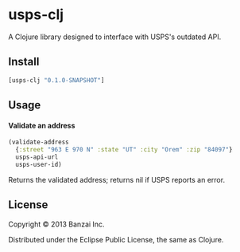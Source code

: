 # usps-clj

A Clojure library designed to interface with USPS's outdated API.

## Install

``` clojure
[usps-clj "0.1.0-SNAPSHOT"]
```

## Usage

#### Validate an address

``` clojure
(validate-address
  {:street "963 E 970 N" :state "UT" :city "Orem" :zip "84097"}
  usps-api-url
  usps-user-id)
```

Returns the validated address; returns nil if USPS reports an error.

## License

Copyright © 2013 Banzai Inc.

Distributed under the Eclipse Public License, the same as Clojure.
